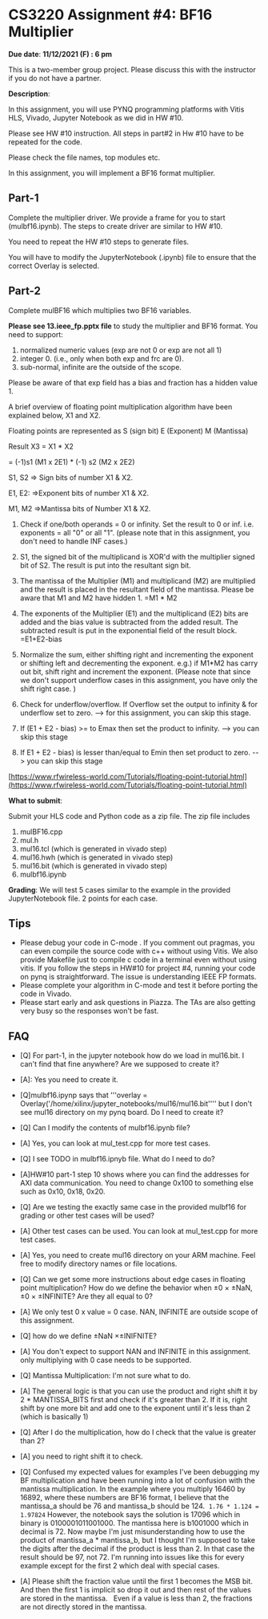 # CS3220 Assignment #4:  BF16 Multiplier   

**Due date**: **11/12/2021 (F) : 6 pm**

This is a two-member group project. Please discuss this with the instructor if you do not have a partner. 

**Description**:

In this assignment, you will use PYNQ programming platforms with Vitis HLS, Vivado, Jupyter Notebook as we did in HW #10.

Please see HW #10 instruction. All steps in part#2 in Hw #10 have to be repeated for the code. 

Please check the file names, top modules etc. 

In this assignment, you will implement a BF16 format multiplier.


## Part-1
Complete the multiplier driver. We provide a frame for you to
start (mulbf16.ipynb). The steps to create driver are similar to HW #10.

You need to repeat the HW #10 steps to generate files.

You will have to modify the JupyterNotebook (.ipynb) file to ensure that the correct Overlay is selected.

## Part-2
Complete  mulBF16 which multiplies two BF16 variables.

**Please see 13.ieee_fp.pptx file** to study the multiplier and BF16
format.
You need to support:
1. normalized numeric values (exp are not 0 or
exp are not all 1) 
2. integer 0. (i.e., only when both exp and frc
are 0).
3. sub-normal, infinite are the outside of the scope. 

Please be aware of that exp field has a bias and fraction has a hidden value 1.

A brief overview of floating point multiplication algorithm have been explained below, X1 and X2.

Floating points are represented as S (sign bit) E (Exponent) M (Mantissa) 

Result X3 = X1 * X2

= (-1)s1 (M1 x 2E1) * (-1) s2 (M2 x 2E2)

S1, S2 => Sign bits of number X1 & X2.

E1, E2: =>Exponent bits of number X1 & X2.

M1, M2 =>Mantissa bits of Number X1 & X2.

1. Check if one/both operands = 0 or infinity. Set the result to 0 or inf. i.e. exponents = all "0" or all "1".
 (please note that in this assignment, you don't need to handle INF cases.) 

2. S1, the signed bit of the multiplicand is XOR'd with the multiplier signed bit of S2. The result is put into the resultant sign bit.

3. The mantissa of the Multiplier (M1) and multiplicand (M2) are multiplied and the result is placed in the resultant field of the mantissa.  Please be aware that M1 and M2 have hidden 1. 
=M1 * M2 

4. The exponents of the Multiplier (E1) and the multiplicand (E2) bits are added and the bias value is subtracted from the added result. The subtracted result is put in the exponential field of the result block.
=E1+E2-bias

5. Normalize the sum, either shifting right and incrementing the exponent or shifting left and decrementing the exponent. e.g.)  if M1*M2 has carry out bit, shift right and increment the exponent. (Please note that since we don't support underflow cases in this assignment, you have only the shift right case. ) 

6. Check for underflow/overflow. If Overflow set the output to
infinity & for underflow set to zero. --> for this assignment, you can
skip this stage.

7. If (E1 + E2 - bias) >= to Emax then set the product to
infinity. --> you can skip this stage

8. If E1 + E2 - bias) is lesser than/equal to Emin then set product to
zero. --> you can skip this stage 

[https://www.rfwireless-world.com/Tutorials/floating-point-tutorial.html](https://www.rfwireless-world.com/Tutorials/floating-point-tutorial.html)

**What to submit**:

Submit your HLS code and Python code as a zip file. The zip file includes 

1) mulBF16.cpp
2) mul.h
3) mul16.tcl (which is generated in vivado step)
4) mul16.hwh (which is generated in vivado step)
5) mul16.bit (which is generated in vivado step)
6) mulbf16.ipynb
   


**Grading**:
We will test 5 cases similar to the example in the provided JupyterNotebook file. 2 points for each case. 

## Tips

* Please debug your code in C-mode . If you comment out pragmas, you can even compile the source code with c++ without using Vitis. We also provide Makefile just to compile c code in a terminal even without using vitis. If you follow the steps in HW#10 for project #4, running your code on pynq is straightforward. The issue is understanding IEEE FP formats. 
* Please complete your algorithm in C-mode and test it before porting the code in Vivado.
* Please start early and ask questions in Piazza. The TAs are also getting very busy so the responses won't be fast. 

## FAQ 

* [Q] For part-1, in the jupyter notebook how do we load in mul16.bit. I can't find that fine anywhere? Are we supposed to create it?
* [A]: Yes you need to create it. 
* [Q]mulbf16.ipynp says that '''overlay = Overlay('/home/xilinx/jupyter_notebooks/mul16/mul16.bit'''' but I don't see mul16 directory on my pynq board. Do I need to create it? 
* [Q] Can I modify the contents of mulbf16.ipynb file? 
* [A] Yes, you can look at mul_test.cpp for more test cases. 
* [Q] I see TODO in mulbf16.ipnyb file. What do I need to do? 
* [A]HW#10 part-1 step 10 shows where you can find the addresses for AXI data communication. You need to change 0x100 to something else such as 0x10, 0x18, 0x20. 
* [Q] Are we testing the exactly same case in the provided mulbf16 for grading or other test cases will be used? 
* [A] Other test cases can be used. You can look at mul_test.cpp for more test cases. 
* [A] Yes, you need to create mul16 directory on your ARM machine. Feel free to modify directory names or file locations. 
* [Q] Can we get some more instructions about edge cases in floating point multiplication? How do we define the behavior when ±0 × ±NaN, ±0 × ±INFINITE? Are they all equal to 0?
* [A] We only test 0 x value = 0 case. NAN, INFINITE are outside scope of this assignment.
* [Q] how do we define ±NaN ×±INIFNITE? 
* [A] You don't expect to support NAN and INFINITE in this assignment. only multiplying with 0 case needs to be supported.


* [Q] Mantissa Multiplication: I'm not sure what to do. 

* [A] The general logic is that you can use the product and right shift it by 2 * MANTISSA_BITS first and check if it's greater than 2. If it is, right shift by one more bit and add one to the exponent until it's less than 2 (which is basically 1)

* [Q] After I do the multiplication, how do I check that the value is greater than 2?

* [A] you need to right shift it to check. 

* [Q] Confused my expected values for examples
I've been debugging my BF multiplication and have been running into a lot of confusion with the mantissa multiplication. In the example where you multiply 16460 by 16892, where these numbers are BF16 format, I believe that the mantissa_a should be 76 and mantissa_b should be 124.   ```1.76 * 1.124 = 1.97824```  However, the notebook says the solution is 17096 which in binary is 0100001011001000. The mantissa here is b1001000 which in decimal is 72. Now maybe I'm just misunderstanding how to use the product of mantissa_a * mantissa_b, but I thought I'm supposed to take the digits after the decimal if the product is less than 2. In that case the result should be 97, not 72. I'm running into issues like this for every example except for the first 2 which deal with special cases.

* [A] Please shift the fraction value until the first 1 becomes the MSB bit.  And then the first 1 is implicit so drop it out and then rest of the values are stored in the mantissa.   Even if a value is less than 2, the fractions are not directly stored in the mantissa. 







